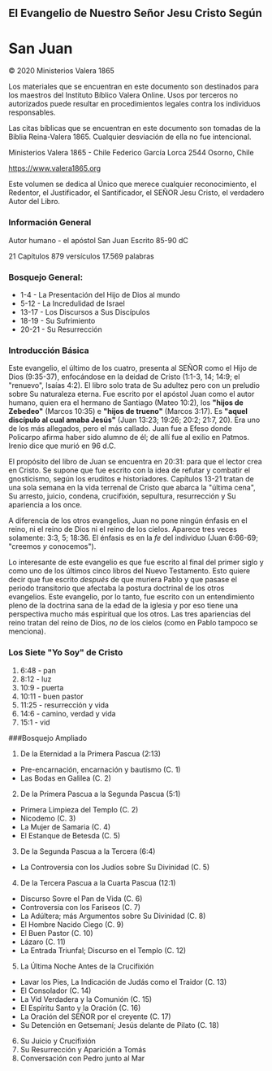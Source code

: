 ## El Evangelio de Nuestro Señor Jesu Cristo Según

# San Juan

© 2020 Ministerios Valera 1865

Los materiales que se encuentran en este documento son destinados para los maestros del Instituto Bíblico Valera Online. Usos por terceros no autorizados puede resultar en procedimientos legales contra los individuos responsables.

Las citas bíblicas que se encuentran en este documento son tomadas de la Biblia Reina-Valera 1865. Cualquier desviación de ella no fue intencional.

Ministerios Valera 1865 - Chile
Federico García Lorca 2544
Osorno, Chile

https://www.valera1865.org

Este volumen se dedica al Único que merece cualquier reconocimiento, el Redentor, el Justificador, el Santificador, el SEÑOR Jesu Cristo, el verdadero Autor del Libro.

### Información General

Autor humano - el apóstol San Juan
Escrito 85-90 dC

21 Capítulos
879 versículos
17.569 palabras

### Bosquejo General:

- 1-4 - La Presentación del Hijo de Dios al mundo
- 5-12 - La Incredulidad de Israel
- 13-17 - Los Discursos a Sus Discípulos
- 18-19 - Su Sufrimiento
- 20-21 - Su Resurrección

### Introducción Básica

Este evangelio, el último de los cuatro, presenta al SEÑOR como el Hijo de Dios (9:35-37), enfocándose en la deidad de Cristo (1:1-3, 14; 14:9; el "renuevo", Isaías 4:2). El libro solo trata de Su adultez pero con un preludio sobre Su naturaleza eterna. Fue escrito por el apóstol Juan como el autor humano, quien era el hermano de Santiago (Mateo 10:2), los **"hijos de Zebedeo"** (Marcos 10:35) e **"hijos de trueno"** (Marcos 3:17). Es **"aquel discípulo al cual amaba Jesús"** (Juan 13:23; 19:26; 20:2; 21:7, 20). Era uno de los más allegados, pero el más callado. Juan fue a Efeso donde Policarpo afirma haber sido alumno de él; de allí fue al exilio en Patmos. Irenio dice que murió en 96 d.C.

El propósito del libro de Juan se encuentra en 20:31: para que el lector crea en Cristo. Se supone que fue escrito con la idea de refutar y combatir el gnosticismo, según los eruditos e historiadores. Capítulos 13-21 tratan de una sola semana en la vida terrenal de Cristo que abarca la "última cena", Su arresto, juicio, condena, crucifixión, sepultura, resurrección y Su apariencia a los once.

A diferencia de los otros evangelios, Juan no pone ningún énfasis en el reino, ni el reino de Dios ni el reino de los cielos. Aparece tres veces solamente: 3:3, 5; 18:36. El énfasis es en la *fe* del individuo (Juan 6:66-69; "creemos *y* conocemos").

Lo interesante de este evangelio es que fue escrito al final del primer siglo y como uno de los últimos cinco libros del Nuevo Testamento. Esto quiere decir que fue escrito *después* de que muriera Pablo y que pasase el periodo transitorio que afectaba la postura doctrinal de los otros evangelios. Este evangelio, por lo tanto, fue escrito con un entendimiento pleno de la doctrina sana de la edad de la iglesia y por eso tiene una perspectiva mucho más espiritual que los otros. Las tres apariencias del reino tratan del reino de Dios, *no* de los cielos (como en Pablo tampoco se menciona).

### Los Siete "Yo Soy" de Cristo
1. 6:48 - pan
2. 8:12 - luz
3. 10:9 - puerta
4. 10:11 - buen pastor
5. 11:25 - resurrección y vida
6. 14:6 - camino, verdad y vida
7. 15:1 - vid

###Bosquejo Ampliado

1. De la Eternidad a la Primera Pascua (2:13)
- Pre-encarnación, encarnación y bautismo (C. 1)
- Las Bodas en Galilea (C. 2)
2. De la Primera Pascua a la Segunda Pascua (5:1)
- Primera Limpieza del Templo (C. 2)
- Nicodemo (C. 3)
- La Mujer de Samaria (C. 4)
- El Estanque de Betesda (C. 5)
3. De la Segunda Pascua a la Tercera (6:4)
-  La Controversia con los Judíos sobre Su Divinidad (C. 5)
4. De la Tercera Pascua a la Cuarta Pascua (12:1)
- Discurso Sovre el Pan de Vida (C. 6)
- Controversia con los Fariseos (C. 7)
- La Adúltera; más Argumentos sobre Su Divinidad (C. 8)
- El Hombre Nacido Ciego (C. 9)
- El Buen Pastor (C. 10)
- Lázaro (C. 11)
- La Entrada Triunfal; Discurso en el Templo (C. 12)
5. La Última Noche Antes de la Crucifixión
- Lavar los Pies, La Indicación de Judás como el Traidor (C. 13)
- El Consolador (C. 14)
- La Vid Verdadera y la Comunión (C. 15)
- El Espíritu Santo y la Oración (C. 16)
- La Oración del SEÑOR por el creyente (C. 17)
- Su Detención en Getsemaní; Jesús delante de Pilato (C. 18)
6. Su Juicio y Crucifixión
7. Su Resurrección y Aparición a Tomás
8. Conversación con Pedro junto al Mar
